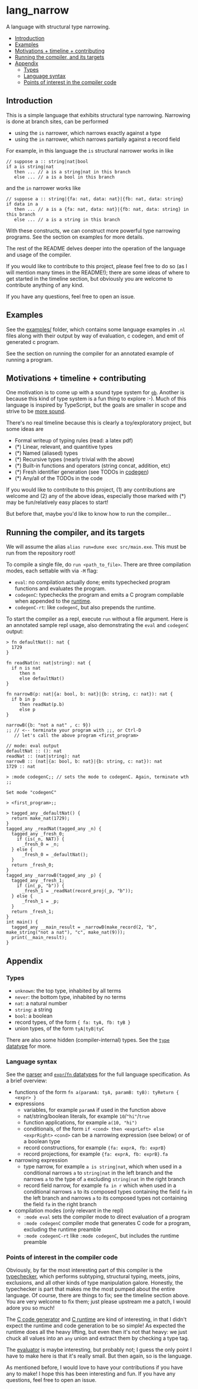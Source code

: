 # lang_narrow

A language with structural type narrowing.

<!-- START doctoc generated TOC please keep comment here to allow auto update -->
<!-- DON'T EDIT THIS SECTION, INSTEAD RE-RUN doctoc TO UPDATE -->

- [Introduction](#introduction)
- [Examples](#examples)
- [Motivations + timeline + contributing](#motivations--timeline--contributing)
- [Running the compiler, and its targets](#running-the-compiler-and-its-targets)
- [Appendix](#appendix)
  - [Types](#types)
  - [Language syntax](#language-syntax)
  - [Points of interest in the compiler code](#points-of-interest-in-the-compiler-code)

<!-- END doctoc generated TOC please keep comment here to allow auto update -->

## Introduction

This is a simple language that exhibits structural type narrowing. Narrowing is
done at branch sites, can be performed

- using the `is` narrower, which narrows exactly against a type
- using the `in` narrower, which narrows partially against a record field

For example, in this language the `is` structural narrower works in like

```
// suppose a :: string|nat|bool
if a is string|nat
   then ... // a is a string|nat in this branch
   else ... // a is a bool in this branch
```

and the `in` narrower works like

```
// suppose a :: string|{fa: nat, data: nat}|{fb: nat, data: string}
if data in a
   then ... // a is a {fa: nat, data: nat}|{fb: nat, data: string} in this branch
   else ... // a is a string in this branch
```

With these constructs, we can construct more powerful type narrowing programs.
See the section on examples for more details.

The rest of the README delves deeper into the operation of the language and
usage of the compiler.

If you would like to contribute to this project, please feel free to do so
(as I will mention many times in the README!); there are some ideas of where to
get started in the timeline section, but obviously you are welcome to contribute
anything of any kind.

If you have any questions, feel free to open an issue.

## Examples

See the [examples/](./examples) folder, which contains some language examples in
`.nl` files along with their output by way of evaluation, c codegen, and emit of
generated c program.

See the section on running the compiler for an annotated example of running a
program.

## Motivations + timeline + contributing

One motivation is to come up with a sound type system for [`gb`](https://github.com/ayazhafiz/hgb).
Another is because this kind of type system is a fun thing to explore :-).
Much of this language is inspired by TypeScript, but the goals are smaller in
scope and strive to be [more sound](https://githhub.com/ayazhafiz/rats).

There's no real timeline because this is clearly a toy/exploratory project, but
some ideas are

- Formal writeup of typing rules (read: a latex pdf)
- (*) Linear, relevant, and quantitive types
- (*) Named (aliased) types
- (*) Recursive types (nearly trivial with the above)
- (*) Built-in functions and operators (string concat, addition, etc)
- (*) Fresh identifier generation (see TODOs in [codegen](./src/codegenC.ml))
- (*) Any/all of the TODOs in the code

If you would like to contribute to this project, (1) any contributions are
welcome and (2) any of the above ideas, especially those marked with (*) may be
fun/relatively easy places to start!

But before that, maybe you'd like to know how to run the compiler...

## Running the compiler, and its targets

We will assume the alias `alias run=dune exec src/main.exe`. This must be run
from the repository root!

To compile a single file, do `run <path_to_file>`. There are three compilation
modes, each settable with via `-M` flag:

- `eval`: no compilation actually done; emits typechecked program functions and
    evaluates the program.
- `codegenC`: typechecks the program and emits a C program compilable when
    appended to the [runtime](./src/runtime.c).
- `codegenC-rt`: like `codegenC`, but also prepends the runtime.

To start the compiler as a repl, execute `run` without a file argument. Here is
an annotated sample repl usage, also demonstrating the `eval` and `codegenC`
output:

```
> fn defaultNat(): nat {
  1729
}

fn readNat(n: nat|string): nat {
  if n is nat
     then n
     else defaultNat()
}

fn narrowB(p: nat|{a: bool, b: nat}|{b: string, c: nat}): nat {
  if b in p
     then readNat(p.b)
     else p
}

narrowB({b: "not a nat" , c: 9})
;; // <-- terminate your program with ;;, or Ctrl-D
   // let's call the above program <first_program>

// mode: eval output
defaultNat :: (): nat
readNat :: (nat|string): nat
narrowB :: (nat|{a: bool, b: nat}|{b: string, c: nat}): nat
1729 :: nat

> :mode codegenC;; // sets the mode to codegenC. Again, terminate wth ;;

Set mode "codegenC"

> <first_program>;;

> tagged_any _defaultNat() {
  return make_nat(1729);
}
tagged_any _readNat(tagged_any _n) {
  tagged_any _fresh_0;
    if (is(_n, NAT)) {
      _fresh_0 = _n;
  } else {
      _fresh_0 = _defaultNat();
  }
  return _fresh_0;
}
tagged_any _narrowB(tagged_any _p) {
  tagged_any _fresh_1;
    if (in(_p, "b")) {
      _fresh_1 = _readNat(record_proj(_p, "b"));
  } else {
      _fresh_1 = _p;
  }
  return _fresh_1;
}
int main() {
  tagged_any __main_result = _narrowB(make_record(2, "b", make_string("not a nat"), "c", make_nat(9)));
  print(__main_result);
}
```

## Appendix

### Types

- `unknown`: the top type, inhabited by all terms
- `never`: the bottom type, inhabited by no terms
- `nat`: a natural number
- `string`: a string
- `bool`: a boolean
- record types, of the form `{ fa: tyA, fb: tyB }`
- union types, of the form `tyA|tyB|tyC`

There are also some hidden (compiler-internal) types. See the [`type`
datatype](./src/language.ml) for more.

### Language syntax

See the [parser](./src/parser.mly) and [`expr`/`fn` datatypes](./src/language.ml)
for the full language specification. As a brief overview:

- functions of the form `fn a(paramA: tyA, paramB: tyB): tyReturn { <expr> }`
- expressions
   - variables, for example `paramA` if used in the function above
   - nat/string/boolean literals, for example `10`/`"hi"`/`true`
   - function applications, for example `a(10, "hi")`
   - conditionals, of the form `if <cond> then <exprLeft> else <exprRight>`
       `<cond>` can be a narrowing expression (see below) or of a boolean type
   - record constructions, for example `{fa: exprA, fb: exprB}`
   - record projections, for example `{fa: exprA, fb: exprB}.fa`
- narrowing expression
   - type narrow, for example `a is string|nat`, which when used in a conditional
       narrows `a` to `string|nat` in the left branch and the narrows `a` to the
       type of `a` excluding `string|nat` in the right branch
   - record field narrow, for example `fa in r` which when used in a conditional
       narrows `a` to its composed types containing the field `fa` in the left
       branch and narrows `a` to its composed types not containing the field `fa`
       in the right branch
- compilation modes (only relevant in the repl)
   - `:mode eval` sets the compiler mode to direct evaluation of a program
   - `:mode codegenC` compiler mode that generates C code for a program,
       excluding the runtime preamble
   - `:mode codegenC-rt` like `:mode codegenC`, but includes the runtime
       preamble

### Points of interest in the compiler code

Obviously, by far the most interesting part of this compiler is the [typechecker](./src/typecheck.ml),
which performs subtyping, structural typing, meets, joins, exclusions, and all
other kinds of type manipulation galore. Honestly, the typechecker is part that
makes me the most pumped about the entire language. Of course, there are things
to fix; see the timeline section above. You are very welcome to fix them; just
please upstream me a patch, I would adore you so much!

The [C code generator](./src/codegenC.ml) and [C runtime](./src/runtime.c) are
kind of interesting, in that I didn't expect the runtime and code generation to
be so simple! As expected the runtime does all the heavy lifting, but even then
it's not that heavy: we just chuck all values into an `any` union and extract
them by checking a type tag.

The [evaluator](./src/eval.ml) is maybe interesting, but probably not; I guess
the only point I have to make here is that it's really small. But then again, so
is the language.

As mentioned before, I would love to have your contributions if you have any to
make! I hope this has been interesting and fun. If you have any questions, feel
free to open an issue.
